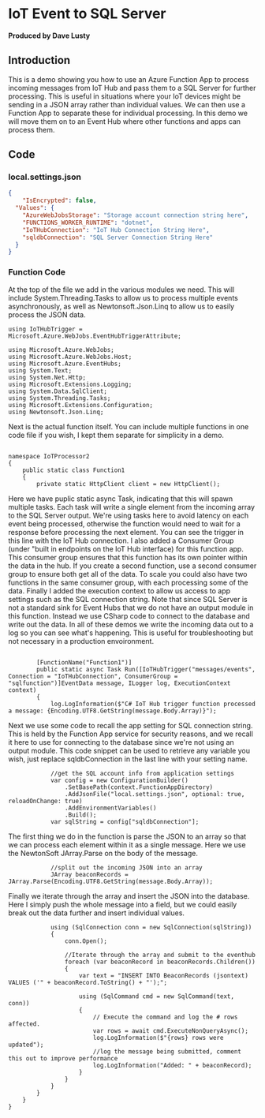 # IoT Event to SQL Server

**Produced by Dave Lusty**

## Introduction

This is a demo showing you how to use an Azure Function App to process incoming messages from IoT Hub and pass them to a SQL Server for further processing. This is useful in situations where your IoT devices might be sending in a JSON array rather than individual values. We can then use a Function App to separate these for individual processing. In this demo we will move them on to an Event Hub where other functions and apps can process them.

## Code

### local.settings.json
```JSON
{
    "IsEncrypted": false,
  "Values": {
    "AzureWebJobsStorage": "Storage account connection string here",
    "FUNCTIONS_WORKER_RUNTIME": "dotnet",
    "IoTHubConnection": "IoT Hub Connection String Here",
    "sqldbConnection": "SQL Server Connection String Here"
  }
}
```

### Function Code

At the top of the file we add in the various modules we need. This will include System.Threading.Tasks to allow us to process multiple events asynchronously, as well as Newtonsoft.Json.Linq to allow us to easily process the JSON data.

```CSHARP
using IoTHubTrigger = Microsoft.Azure.WebJobs.EventHubTriggerAttribute;

using Microsoft.Azure.WebJobs;
using Microsoft.Azure.WebJobs.Host;
using Microsoft.Azure.EventHubs;
using System.Text;
using System.Net.Http;
using Microsoft.Extensions.Logging;
using System.Data.SqlClient;
using System.Threading.Tasks;
using Microsoft.Extensions.Configuration;
using Newtonsoft.Json.Linq;
```

Next is the actual function itself. You can include multiple functions in one code file if you wish, I kept them separate for simplicity in a demo.

```CSHARP

namespace IoTProcessor2
{
    public static class Function1
    {
        private static HttpClient client = new HttpClient();

```

Here we have puplic static async Task, indicating that this will spawn multiple tasks. Each task will write a single element from the incoming array to the SQL Server output. We're using tasks here to avoid latency on each event being processed, otherwise the function would need to wait for a response before processing the next element.
You can see the trigger in this line with the IoT Hub connection. I also added a Consumer Group (under "built in endpoints on the IoT Hub interface) for this function app. This consumer group ensures that this function has its own pointer within the data in the hub. If you create a second function, use a second consumer group to ensure both get all of the data. To scale you could also have two functions in the same consumer group, with each processing some of the data. 
Finally I added the execution context to allow us access to app settings such as the SQL connection string.
Note that since SQL Server is not a standard sink for Event Hubs that we do not have an output module in this function. Instead we use CSharp code to connect to the database and write out the data.
In all of these demos we write the incoming data out to a log so you can see what's happening. This is useful for troubleshooting but not necessary in a production envoironment.

```CSHARP

        [FunctionName("Function1")]
        public static async Task Run([IoTHubTrigger("messages/events", Connection = "IoTHubConnection", ConsumerGroup = "sqlfunction")]EventData message, ILogger log, ExecutionContext context)
        {
            log.LogInformation($"C# IoT Hub trigger function processed a message: {Encoding.UTF8.GetString(message.Body.Array)}");
```

Next we use some code to recall the app setting for SQL connection string. This is held by the Function App service for security reasons, and we recall it here to use for connecting to the database since we're not using an output module. This code snippet can be used to retrieve any variable you wish, just replace sqldbConnection in the last line with your setting name.

```CSHARP
            //get the SQL account info from application settings
            var config = new ConfigurationBuilder()
                .SetBasePath(context.FunctionAppDirectory)
                .AddJsonFile("local.settings.json", optional: true, reloadOnChange: true)
                .AddEnvironmentVariables()
                .Build();
            var sqlString = config["sqldbConnection"];
```

The first thing we do in the function is parse the JSON to an array so that we can process each element within it as a single message. Here we use the NewtonSoft JArray.Parse on the body of the message.

```CSHARP
            //split out the incoming JSON into an array
            JArray beaconRecords = JArray.Parse(Encoding.UTF8.GetString(message.Body.Array));
```
Finally we iterate through the array and insert the JSON into the database. Here I simply push the whole message into a field, but we could easily break out the data further and insert individual values.

```CSHARP
            using (SqlConnection conn = new SqlConnection(sqlString))
            {
                conn.Open();

                //Iterate through the array and submit to the eventhub
                foreach (var beaconRecord in beaconRecords.Children())
                {
                    var text = "INSERT INTO BeaconRecords (jsontext) VALUES ('" + beaconRecord.ToString() + "');";

                    using (SqlCommand cmd = new SqlCommand(text, conn))
                    {
                        // Execute the command and log the # rows affected.
                        var rows = await cmd.ExecuteNonQueryAsync();
                        log.LogInformation($"{rows} rows were updated");
                        //log the message being submitted, comment this out to improve performance
                        log.LogInformation("Added: " + beaconRecord);
                    }
                }
            }
        }
    }
}
```